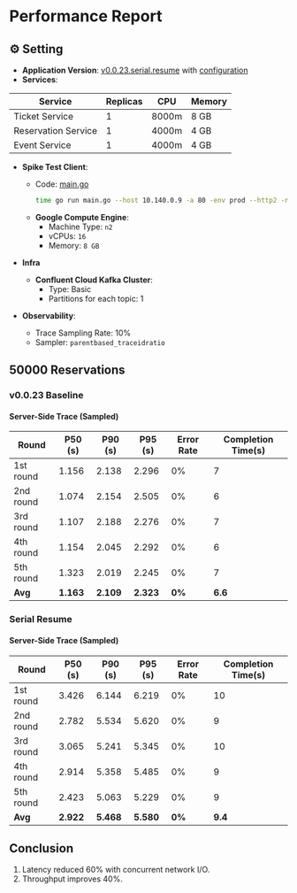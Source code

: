 # Performance Report

## ⚙️ Setting
* **Application Version**: [v0.0.23.serial.resume](https://github.com/tall15421542-lab/ticket-master/tree/v0.0.23.serial.assume) with [configuration](https://github.com/tall15421542-lab/ticket-master/tree/main/deployment/k8s-configs/overlays/1-instance-perf-v0.0.23.serial.assume/appConfig)
* **Services**:

| Service             | Replicas | CPU   | Memory |
|---------------------|----------|-------|--------|
| Ticket Service      | 1        | 8000m | 8 GB  |
| Reservation Service | 1        | 4000m | 4 GB   |
| Event Service       | 1        | 4000m | 4 GB   |

* **Spike Test Client**:
  * Code: [main.go](https://github.com/tall15421542-lab/ticket-master/blob/v0.0.23/scripts/perf/go-client/main.go)  
    ```bash
    time go run main.go --host 10.140.0.9 -a 80 -env prod --http2 -n 50000
    ```
  * **Google Compute Engine**:
    * Machine Type: `n2`
    * vCPUs: `16`
    * Memory: `8 GB`
* **Infra**
  * **Confluent Cloud Kafka Cluster**:
    * Type: Basic
    * Partitions for each topic: 1

* **Observability**:
  * Trace Sampling Rate: 10%
  * Sampler: `parentbased_traceidratio`

## 50000 Reservations
### v0.0.23 Baseline
#### Server-Side Trace (Sampled)
| Round     | P50 (s) | P90 (s) | P95 (s) | Error Rate | Completion Time(s) |
|-----------|---------|---------|---------|------------|--------------------|
| 1st round | 1.156   | 2.138   | 2.296   | 0%         | 7                  |
| 2nd round | 1.074   | 2.154   | 2.505   | 0%         | 6                  |
| 3rd round | 1.107   | 2.188   | 2.276   | 0%         | 7                  |
| 4th round | 1.154   | 2.045   | 2.292   | 0%         | 6                  |
| 5th round | 1.323   | 2.019   | 2.245   | 0%         | 7                  |
| **Avg**   | **1.163** | **2.109** | **2.323** | **0%**     | **6.6**              |

### Serial Resume
#### Server-Side Trace (Sampled)
| Round     | P50 (s) | P90 (s) | P95 (s) | Error Rate | Completion Time(s) |
|-----------|---------|---------|---------|------------|--------------------|
| 1st round | 3.426   | 6.144   | 6.219   | 0%         | 10                 |
| 2nd round | 2.782   | 5.534   | 5.620   | 0%         | 9                  |
| 3rd round | 3.065   | 5.241   | 5.345   | 0%         | 10                 |
| 4th round | 2.914   | 5.358   | 5.485   | 0%         | 9                  |
| 5th round | 2.423   | 5.063   | 5.229   | 0%         | 9                  |
| **Avg**   | **2.922** | **5.468** | **5.580** | **0%**     | **9.4**              |

## Conclusion
1. Latency reduced 60% with concurrent network I/O.
2. Throughput improves 40%.

